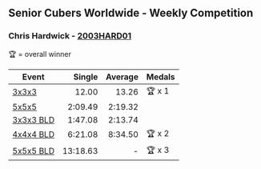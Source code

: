 ## Senior Cubers Worldwide - Weekly Competition
### Chris Hardwick - [2003HARD01](https://www.worldcubeassociation.org/persons/2003HARD01)

🏆 = overall winner

| Event | Single | Average | Medals |
| -- | --: | --: | :-- |
| [3x3x3](chris_hardwick/333.md) | 12.00 | 13.26 | 🏆 x 1 |
| [5x5x5](chris_hardwick/555.md) | 2:09.49 | 2:19.32 |  |
| [3x3x3 BLD](chris_hardwick/333bf.md) | 1:47.08 | 2:13.74 |  |
| [4x4x4 BLD](chris_hardwick/444bf.md) | 6:21.08 | 8:34.50 | 🏆 x 2 |
| [5x5x5 BLD](chris_hardwick/555bf.md) | 13:18.63 | - | 🏆 x 3 |

<!-- Global site tag (gtag.js) - Google Analytics -->
<script async src="https://www.googletagmanager.com/gtag/js?id=UA-86348435-3"></script>
<script>window.dataLayer = window.dataLayer || []; function gtag() {dataLayer.push(arguments);} gtag('js', new Date()); gtag('config', 'UA-86348435-3');</script>
